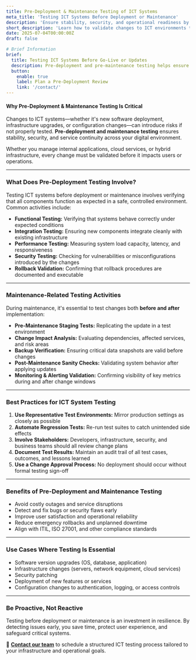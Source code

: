 ```yaml
---
title: Pre-Deployment & Maintenance Testing of ICT Systems
meta_title: 'Testing ICT Systems Before Deployment or Maintenance'
description: 'Ensure stability, security, and operational readiness by testing ICT systems before deployment or scheduled maintenance.'
short_description: 'Learn how to validate changes to ICT environments through structured pre-deployment and maintenance testing procedures.'
date: 2025-07-04T00:00:00Z
draft: false

# Brief Information
brief:
  title: Testing ICT Systems Before Go-Live or Updates
  description: Pre-deployment and pre-maintenance testing helps ensure that ICT changes won't disrupt operations, introduce vulnerabilities, or compromise user experience. Minimize risk by validating before release.
  button:
    enable: true
    label: Plan a Pre-Deployment Review
    link: '/contact/'
---
```


#### Why Pre-Deployment & Maintenance Testing Is Critical

Changes to ICT systems—whether it's new software deployment, infrastructure upgrades, or configuration changes—can introduce risks if not properly tested. **Pre-deployment and maintenance testing** ensures stability, security, and service continuity across your digital environment.

Whether you manage internal applications, cloud services, or hybrid infrastructure, every change must be validated before it impacts users or operations.

---

### What Does Pre-Deployment Testing Involve?

Testing ICT systems before deployment or maintenance involves verifying that all components function as expected in a safe, controlled environment. Common activities include:

- **Functional Testing:** Verifying that systems behave correctly under expected conditions
- **Integration Testing:** Ensuring new components integrate cleanly with existing infrastructure
- **Performance Testing:** Measuring system load capacity, latency, and responsiveness
- **Security Testing:** Checking for vulnerabilities or misconfigurations introduced by the changes
- **Rollback Validation:** Confirming that rollback procedures are documented and executable

---

### Maintenance-Related Testing Activities

During maintenance, it's essential to test changes both **before and after** implementation:

- **Pre-Maintenance Staging Tests:** Replicating the update in a test environment
- **Change Impact Analysis:** Evaluating dependencies, affected services, and risk areas
- **Backup Verification:** Ensuring critical data snapshots are valid before changes
- **Post-Maintenance Sanity Checks:** Validating system behavior after applying updates
- **Monitoring & Alerting Validation:** Confirming visibility of key metrics during and after change windows

---

### Best Practices for ICT System Testing

1. **Use Representative Test Environments:** Mirror production settings as closely as possible
2. **Automate Regression Tests:** Re-run test suites to catch unintended side effects
3. **Involve Stakeholders:** Developers, infrastructure, security, and business teams should all review change plans
4. **Document Test Results:** Maintain an audit trail of all test cases, outcomes, and lessons learned
5. **Use a Change Approval Process:** No deployment should occur without formal testing sign-off

---

### Benefits of Pre-Deployment and Maintenance Testing

- Avoid costly outages and service disruptions
- Detect and fix bugs or security flaws early
- Improve user satisfaction and operational reliability
- Reduce emergency rollbacks and unplanned downtime
- Align with ITIL, ISO 27001, and other compliance standards

---

### Use Cases Where Testing Is Essential

- Software version upgrades (OS, database, application)
- Infrastructure changes (servers, network equipment, cloud services)
- Security patching
- Deployment of new features or services
- Configuration changes to authentication, logging, or access controls

---

### Be Proactive, Not Reactive

Testing before deployment or maintenance is an investment in resilience. By detecting issues early, you save time, protect user experience, and safeguard critical systems.

📩 **[Contact our team](/contact/)** to schedule a structured ICT testing process tailored to your infrastructure and operational goals.
